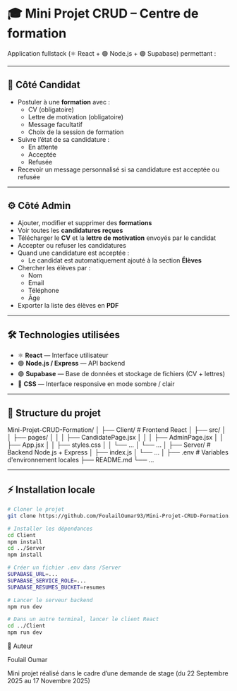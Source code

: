 # 🎓 Mini Projet CRUD – Centre de formation

Application fullstack (⚛️ React + 🟢 Node.js + 🟣 Supabase) permettant :

---

## 👤 Côté Candidat

- Postuler à une **formation** avec :
  - CV (obligatoire)
  - Lettre de motivation (obligatoire)
  - Message facultatif
  - Choix de la session de formation
- Suivre l’état de sa candidature :
  - En attente
  - Acceptée
  - Refusée
- Recevoir un message personnalisé si sa candidature est acceptée ou refusée

---

## ⚙️ Côté Admin

- Ajouter, modifier et supprimer des **formations**
- Voir toutes les **candidatures reçues**
- Télécharger le **CV** et la **lettre de motivation** envoyés par le candidat
- Accepter ou refuser les candidatures
- Quand une candidature est acceptée :
  - Le candidat est automatiquement ajouté à la section **Élèves**
- Chercher les élèves par :
  - Nom
  - Email
  - Téléphone
  - Âge
- Exporter la liste des élèves en **PDF**

---

## 🛠️ Technologies utilisées

- ⚛️ **React** — Interface utilisateur
- 🟢 **Node.js / Express** — API backend
- 🟣 **Supabase** — Base de données et stockage de fichiers (CV + lettres)
- 💅 **CSS** — Interface responsive en mode sombre / clair

---

## 📁 Structure du projet

Mini-Projet-CRUD-Formation/
│
├── Client/ # Frontend React
│ ├── src/
│ │ ├── pages/
│ │ │ ├── CandidatePage.jsx
│ │ │ ├── AdminPage.jsx
│ │ ├── App.jsx
│ │ ├── styles.css
│ │ └── ...
│ └── ...
│
├── Server/ # Backend Node.js + Express
│ ├── index.js
│ └── ...
│
├── .env # Variables d'environnement locales
├── README.md
└── ...


---

## ⚡ Installation locale

```bash
# Cloner le projet
git clone https://github.com/FoulailOumar93/Mini-Projet-CRUD-Formation.git

# Installer les dépendances
cd Client
npm install
cd ../Server
npm install

# Créer un fichier .env dans /Server
SUPABASE_URL=...
SUPABASE_SERVICE_ROLE=...
SUPABASE_RESUMES_BUCKET=resumes

# Lancer le serveur backend
npm run dev

# Dans un autre terminal, lancer le client React
cd ../Client
npm run dev
```
📅 Auteur

Foulail Oumar

Mini projet réalisé dans le cadre d’une demande de stage (du 22 Septembre 2025 au 17 Novembre 2025)
